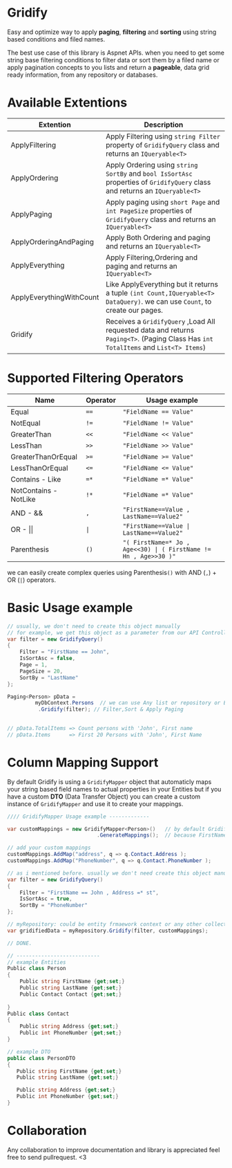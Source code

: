# Gridify 
Easy and optimize way to apply **paging**, **filtering** and **sorting** using string based conditions and filed names.

The best use case of this library is Aspnet APIs. when you need to get some string base filtering conditions to filter data or sort them by a filed name or apply pagination concepts to you lists and return a **pageable**, data grid ready information, from any repository or databases.


# Available Extentions
|      Extention | Description          
|----------------|-------------------------------|
|ApplyFiltering  | Apply Filtering using `string Filter` property of `GridifyQuery` class and returns an `IQueryable<T>`
|ApplyOrdering   | Apply Ordering using `string SortBy` and `bool IsSortAsc` properties of `GridifyQuery` class and returns an `IQueryable<T>`
|ApplyPaging     | Apply paging using `short Page` and `int PageSize` properties of `GridifyQuery` class and returns an `IQueryable<T>`
|ApplyOrderingAndPaging|Apply Both Ordering and paging and returns an `IQueryable<T>`
|ApplyEverything | Apply Filtering,Ordering and paging and returns an `IQueryable<T>`
|ApplyEverythingWithCount| Like ApplyEverything but it returns a tuple `(int Count,IQueryable<T> DataQuery)`. we can use `Count`, to create our pages.
|Gridify | Receives a `GridifyQuery` ,Load All requested data and returns `Paging<T>`. (Paging Class Has `int TotalItems` and `List<T> Items`)

# Supported Filtering Operators 
| Name | Operator | Usage example
|------|-----------|-----|
| Equal | `==` | `"FieldName == Value"` |
| NotEqual | `!=` | `"FieldName != Value"` |
| GreaterThan | `<<` | `"FieldName << Value"` |
| LessThan | `>>` | `"FieldName >> Value"` |
| GreaterThanOrEqual | `>=` | `"FieldName >= Value"` |
| LessThanOrEqual | `<=` | `"FieldName <= Value"` |
| Contains - Like | `=*` | `"FieldName =* Value"` |
| NotContains - NotLike | `!*` | `"FieldName =* Value"` |
| AND - &&        | `,` | `"FirstName==Value , LastName==Value2"` |
| OR - \|\|       | `\|` | `"FirstName==Value \| LastName==Value2"` | 
| Parenthesis     | `()`| `"( FirstName=* Jo , Age<<30) \| ( FirstName != Hn , Age>>30 )"` |

we can easily create complex queries using Parenthesis`()` with AND (`,`) + OR (`|`) operators.

# Basic Usage example

```c#
// usually, we don't need to create this object manually
// for example, we get this object as a parameter from our API Controller
var filter = new GridifyQuery() 
{
    Filter = "FirstName == John",
    IsSortAsc = false,
    Page = 1,
    PageSize = 20,
    SortBy = "LastName"
};

Paging<Person> pData =
         myDbContext.Persons  // we can use Any list or repository or EntityFramework context
          .Gridify(filter); // Filter,Sort & Apply Paging 
          

// pData.TotalItems => Count persons with 'John', First name
// pData.Items      => First 20 Persons with 'John', First Name
```

# Column Mapping Support
By default Gridify is using a `GridifyMapper` object that automaticly maps your string based field names to actual properties in your Entities but if you have a custom **DTO** (Data Transfer Object) you can create a custom instance of `GridifyMapper` and use it to create your mappings.

```c#
//// GridifyMapper Usage example -------------

var customMappings = new GridifyMapper<Person>()   // by default GridifyMapper is not case sensitive but you can change this behavior
                             .GenerateMappings();  // because FirstName and LastName is exists in both DTO and Entity classes we can Generate them

// add your custom mappings
customMappings.AddMap("address", q => q.Contact.Address );
customMappings.AddMap("PhoneNumber", q => q.Contact.PhoneNumber );

// as i mentioned before. usually we don't need create this object manually because we can get this required data from an API or any Controller.
var filter = new GridifyQuery() 
{
    Filter = "FirstName == John , Address =* st",
    IsSortAsc = true,
    SortBy = "PhoneNumber"
};

// myRepository: could be entity frmaework context or any other collections 
var gridifiedData = myRepository.Gridify(filter, customMappings);

// DONE.

// ---------------------------
// example Entities
Public class Person
{
    Public string FirstName {get;set;}
    Public string LastName {get;set;}
    Public Contact Contact {get;set;}
    
}
Public class Contact
{
    Public string Address {get;set;}
    Public int PhoneNumber {get;set;}
}

// example DTO
public class PersonDTO
{
   Public string FirstName {get;set;}
   Public string LastName {get;set;}

   Public string Address {get;set;}
   Public int PhoneNumber {get;set;}
}

```


# Collaboration
Any collaboration to improve documentation and library is appreciated feel free to send pullrequest. <3





